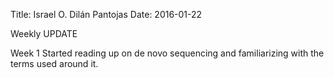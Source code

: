 Title: Israel O. Dilán Pantojas
Date: 2016-01-22

Weekly UPDATE

Week 1
  Started reading up on de novo sequencing and familiarizing with the terms used around it. 

